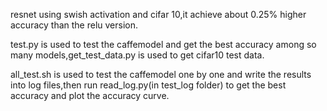 resnet using swish activation and cifar 10,it achieve about 0.25% higher accuracy than the relu version.

test.py is used to test the caffemodel and get the best accuracy among so many models,get_test_data.py is used to get cifar10 test data.

all_test.sh is used to test the caffemodel one by one and write the results into log files,then run read_log.py(in test_log folder) to get the best accuracy and plot the accuracy curve.


